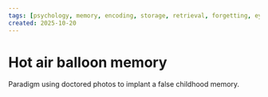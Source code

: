 ```yaml
---
tags: [psychology, memory, encoding, storage, retrieval, forgetting, eyewitness, amnesia, alzheimers, cte]
created: 2025-10-20
---
```

# Hot air balloon memory

Paradigm using doctored photos to implant a false childhood memory.
